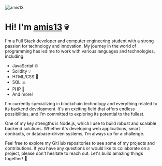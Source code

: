 ![amis13](https://pbs.twimg.com/profile_banners/240195013/1678865581/1500x500)

# Hi! I'm [amis13](https://amis13.github.io/) 💀

I'm a Full Stack developer and computer engineering student with a strong passion for technology and innovation. My journey in the world of programming has led me to work with various languages and technologies, including:

- JavaScript 🌐
- Solidity 💡
- HTML/CSS 🎨
- SQL 📊
- PHP 🚀
- And more!

I'm currently specializing in blockchain technology and everything related to its backend development. It's an exciting field that offers endless possibilities, and I'm committed to exploring its potential to the fullest.

One of my key strengths is Node.js, which I use to build robust and scalable backend solutions. Whether it's developing web applications, smart contracts, or database-driven systems, I'm always up for a challenge.

Feel free to explore my GitHub repositories to see some of my projects and contributions. If you have any questions or would like to collaborate on a project, please don't hesitate to reach out. Let's build amazing things together! 🚀
